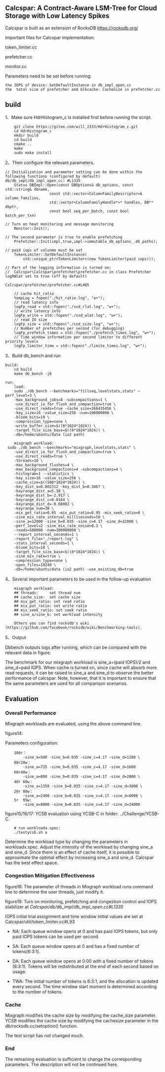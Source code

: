 ## Calcspar: A Contract-Aware LSM-Tree for Cloud Storage with Low Latency Spikes
Calcspar is built as an extension of RocksDB https://rocksdb.org/

Important files for Calcspar implementation:

token_limiter.cc

prefetcher.cc

monitor.cc

Parameters need to be set before running:
    
    the IOPS of device: SetDefaultInstance in db_impl_open.cc
    the  total size of prefetcher and blkcache: CacheSize in prefetcher.cc

## build

1、Make sure HdrHistogram_c is installed first before running the script.

```
    git clone https://gitee.com/will_2333/HdrHistogram_c.git
    cd HdrHistogram_c
    mkdir build
    cd build
    cmake ..
    make
    sudo make install
```

2、Then configure the relevant parameters.

```
// Initialization and parameter setting can be done within the following functions (configured by default)
db/db_impl/db_impl_open.cc: #L1335 
    Status DBImpl::Open(const DBOptions& db_options, const std::string& dbname,
                    const std::vector<ColumnFamilyDescriptor>& column_families,
                    std::vector<ColumnFamilyHandle*>* handles, DB** dbptr,
                    const bool seq_per_batch, const bool batch_per_txn)

// Turn on heat monitoring and message monitoring
    Monitor::Init();

// The second parameter is true to enable prefetching
    Prefetcher::Init(impl,true,impl->immutable_db_options_.db_paths); 

// paid iops of volunme must be set
    TokenLimiter::SetDefaultInstance(
        std::unique_ptr<TokenLimiter>(new TokenLimiter(paid iops))); 

// Part of the logging information is turned on:
//  Calcspar\Calcspar\prefetcher\prefetcher.cc in class Prefetcher logRWlat set to true (off by default)

Calcspar/prefetcher/prefetcher.cc#L485

    // cache hit_ratio 
    tempLog = fopen("./hit_ratio.log", "a+");
    // read latency info
    logFp_read = std::fopen("./ssd_rlat.log", "w+");
    // write latency info
    logFp_write = std::fopen("./ssd_wlat.log", "w+");
    // read IO size
    logFp_size = std::fopen("./ssd_size.log", "w+");
    // Number of prefetches per second (for debugging)
    logFp_prefetch_times = std::fopen("./prefetch_times.log", "w+");
    // Time window information per second limiter to different priority levels
    logFp_limiter_time = std::fopen("./limite_times.log", "w+");

```

3、Build db_bench and run

```
build: 
    cd build
    make db_bench -j8

run:  
    load:
    sudo ./db_bench --benchmarks="fillseq,levelstats,stats" –perf_level=3 \
    -max_background_jobs=8 -subcompactions=1 \
    -use_direct_io_for_flush_and_compaction=true \
    -use_direct_reads=true -cache_size=268435456 \
    -key_size=16 -value_size=256 -num=100000000 \
    -bloom_bits=10 \
    -compression_type=none \
    -write_buffer_size=$((8*1024*1024)) \
    -target_file_size_base=$((8*1024*1024)) \
    -db=/home/ubuntu/data (io2 path)

    mixgraph workload:
 sudo ./db_bench --benchmarks="mixgraph,levelstats,stats" \
    -use_direct_io_for_flush_and_compaction=true \
    -use_direct_reads=true \
    -threads=10 \
    -max_background_flushes=4 \
    -max_background_compactions=4 -subcompactions=4 \
    -histogram=1 --statistics \
    -key_size=16 -value_size=256 \
    -cache_size=$((500*1024*1024)) \
    -key_dist_a=0.002312 -key_dist_b=0.3467 \
    -keyrange_dist_a=5.18 \
    -keyrange_dist_b=-2.917 \
    -keyrange_dist_c=0.0164 \
    -keyrange_dist_d=-0.08082 \
    -keyrange_num=30 \
    -mix_get_ratio=0.05 -mix_put_ratio=0.95 -mix_seek_ratio=0 \
    -sine_mix_rate_interval_milliseconds=50 \
    -sine_a=12000 -sine_b=0.035 -sine_c=4.17 -sine_d=32000 \
    –perf_level=2 -sine_mix_rate_noise=0.3 \
    -reads=500000 -num=100000000 \
    --report_interval_seconds=1 \
    -report_file="./report.log" \
    -stats_interval_seconds=1 \
    -bloom_bits=10 \
    -target_file_size_base=$((8*1024*1024)) \
    -sine_mix_rate=true \
    -compression_type=none \
    -open_files=10240 \
    -db=/home/ubuntu/data (io2 path) -use_existing_db=true

```

4、Several important parameters to be used in the follow-up evaluation
```
    mixgraph workload:
    ## threads:     set thread num
    ## cache_size:  set cache size
    ## mix_get_ratio: set read ratio
    ## mix_put_ratio: set write ratio
    ## mix_seek_ratio: set seek ratio
    ## sine_a/sine_b: set workload intensity

    Others you can find rocksdb's wiki (https://github.com/facebook/rocksdb/wiki/Benchmarking-tools).
```

5、Output

Dbbench outputs logs after running, which can be compared with the relevant data in figure.

The benchmark for our mixgraph workload is sine_a=(paid IOPS)/2 and sine_d=paid IOPS.
When cache is turned on, since cache will absorb more read requests, it can be raised to sine_a and sine_d to observe the better performance of calcspar. 
Note, however, that it is important to ensure that the same parameters are used for all comparison scenarios.

## Evaluation ## 
### Overall Performance ###

Mixgraph workloads are evaluated, using the above command line.

figure14:

Parameters configuration:
~~~
    100r：
        -sine_a=500 -sine_b=0.035 -sine_c=4.17 -sine_d=1200 \
    80r20w：
        -sine_a=725 -sine_b=0.035 -sine_c=4.17 -sine_d=1600
    60r40w：
        -sine_a=800 -sine_b=0.035 -sine_c=4.17 -sine_d=2000 \
    40r 60w：
        -sine_a=1350 -sine_b=0.035 -sine_c=4.17 -sine_d=3000 \
    20r 80w：
        -sine_a=2400 -sine_b=0.035 -sine_c=4.17 -sine_d=6000 \
    5r  95w:
        -sine_a=8000 -sine_b=0.035 -sine_c=4.17 -sine_d=24000 
~~~

figure15/16/17: 
YCSB evaluation using YCSB-C in folder: ../Challenge/YCSB-C.

~~~
    # run workloada.spec:
    ./testycsb.sh a
~~~

Determine the workload type by changing the parameters in workloadx.spec.
Adjust the intensity of the workload by changing sine_a and sine_d.
Since there is an effect of cache itself, it is possible to approximate the optimal effect by increasing sine_a and sine_d. Calcspar has the best effect space.


### Congestion Mitigation Effectiveness ###

figure18:
The parameter of threads in Mixgraph workload runs command line to determine the user threads, just modify it.

figure19:
Turn on monitoring, prefetching and congestion control and IOPS stabilizer at *Calcspar/db/db_impl/db_impl_open.cc#L1335*  

IOPS initial trial assignment and time window initial values are set at Calcspar/util/token_limiter.cc#L93

- NA: Each queue window opens at 0 and has paid IOPS tokens, but only paid IOPS tokens can be used per second.

- SA: Each queue window opens at 0 and has a fixed number of tokens(6:3:1).

- DA: Each queue window opens at 0:00 with a fixed number of tokens (6:3:1). Tokens will be redistributed at the end of each second based on usage.

- TWA: The initial number of tokens is 6:3:1, and the allocation is updated every second. The time window start moment is determined according to the number of tokens.

### Cache ###

Mixgraph modifies the cache size by modifying the cache_size parameter.
YCSB modifies the cache size by modifying the cachesize parameter in the db/rocksdb.cc/setoption() function.

The test script has not changed much.

### End ###
The remaining evaluation is sufficient to change the corresponding parameters. The description will not be continued here.
